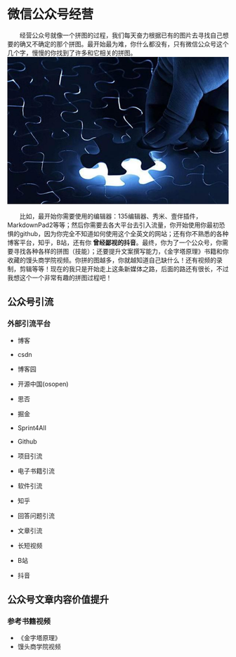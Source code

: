 # 微信公众号经营
&emsp;&emsp;经营公众号就像一个拼图的过程，我们每天奋力根据已有的图片去寻找自己想要的确又不确定的那个拼图。最开始最为难，你什么都没有，只有微信公众号这个几个字，慢慢的你找到了许多和它相关的拼图。
![拼图](pintu.jpg)

&emsp;&emsp;比如，最开始你需要使用的编辑器：135编辑器、秀米、壹伴插件，MarkdownPad2等等；然后你需要去各大平台去引入流量，你开始使用你最初恐惧的github，因为你完全不知道如何使用这个全英文的网站；还有你不熟悉的各种博客平台，知乎，B站，还有你 **曾经鄙视的抖音**。最终，你为了一个公众号，你需要寻找各种各样的拼图（技能）；还要提升文案撰写能力，《金字塔原理》书籍和你收藏的馒头商学院视频。你拼的图越多，你就越知道自己缺什么！还有视频的录制，剪辑等等！现在的我只是开始走上这条新媒体之路，后面的路还有很长，不过我想这个一个非常有趣的拼图过程吧！



## 公众号引流

### 外部引流平台
- 博客
 - csdn
 - 博客园
 - 开源中国(osopen)
 - 思否
 - 掘金
 - Sprint4All


- Github
 - 项目引流
 - 电子书籍引流
 - 软件引流


- 知乎
 - 回答问题引流
 - 文章引流


- 长短视频
 - B站
 - 抖音

 
## 公众号文章内容价值提升
### 参考书籍视频
- 《金字塔原理》
- 馒头商学院视频
	
